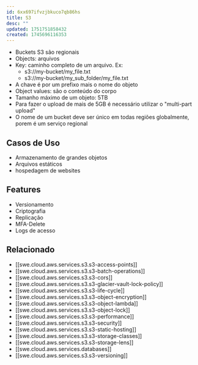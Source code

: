 ```yaml
---
id: 6xx697ifvzjbkuco7qb86hs
title: S3
desc: ""
updated: 1751751858432
created: 1745696116353
---
```


- Buckets S3 são regionais
- Objects: arquivos
- Key: caminho completo de um arquivo. Ex:
  - s3://my-bucket/my_file.txt
  - s3://my-bucket/my_sub_folder/my_file.txt
- A chave é por um prefixo mais o nome do objeto
- Object values: são o conteúdo do corpo
- Tamanho máximo de um objeto: 5TB
- Para fazer o upload de mais de 5GB é necessário utilizar o "multi-part upload"
- O nome de um bucket deve ser único em todas regiões globalmente, porem é um serviço regional

## Casos de Uso

- Armazenamento de grandes objetos
- Arquivos estáticos
- hospedagem de websites

## Features

- Versionamento
- Criptografia
- Replicação
- MFA-Delete
- Logs de acesso

## Relacionado

- [[swe.cloud.aws.services.s3.s3-access-points]]
- [[swe.cloud.aws.services.s3.s3-batch-operations]]
- [[swe.cloud.aws.services.s3.s3-cors]]
- [[swe.cloud.aws.services.s3.s3-glacier-vault-lock-policy]]
- [[swe.cloud.aws.services.s3.s3-life-cycle]]
- [[swe.cloud.aws.services.s3.s3-object-encryption]]
- [[swe.cloud.aws.services.s3.s3-object-lambda]]
- [[swe.cloud.aws.services.s3.s3-object-lock]]
- [[swe.cloud.aws.services.s3.s3-performance]]
- [[swe.cloud.aws.services.s3.s3-security]]
- [[swe.cloud.aws.services.s3.s3-static-hosting]]
- [[swe.cloud.aws.services.s3.s3-storage-classes]]
- [[swe.cloud.aws.services.s3.s3-storage-lens]]
- [[swe.cloud.aws.services.databases]]
- [[swe.cloud.aws.services.s3.s3-versioning]]
